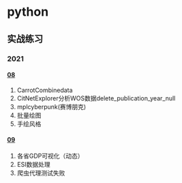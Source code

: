 # python
## 实战练习

### 2021

#### [08](https://github.com/lyyjyll/python/tree/main/%E5%AE%9E%E6%88%98%E5%B0%8F%E7%BB%83%E4%B9%A0/202108)

1. CarrotCombinedata
2. CitNetExplorer分析WOS数据delete_publication_year_null
3. mplcyberpunk(赛博朋克)
4. 批量绘图
5. 手绘风格

#### [09](https://github.com/lyyjyll/python/tree/main/%E5%AE%9E%E6%88%98%E5%B0%8F%E7%BB%83%E4%B9%A0/202109)

1. 各省GDP可视化（动态）
2. ESI数据处理
3. 爬虫代理测试失败

